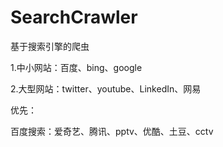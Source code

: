 # SearchCrawler
基于搜索引擎的爬虫

1.中小网站：百度、bing、google

2.大型网站：twitter、youtube、LinkedIn、网易

优先：

百度搜索：爱奇艺、腾讯、pptv、优酷、土豆、cctv
